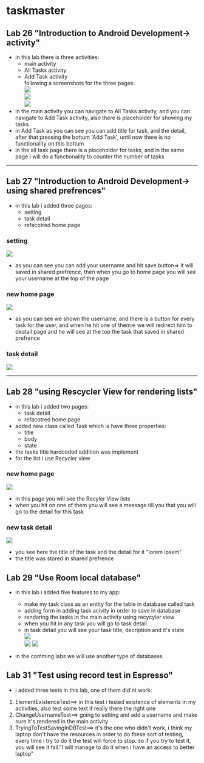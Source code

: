 # taskmaster
## Lab 26 "Introduction to Android Development-> activity"
- in this lab there is three activities:
   - main activity
   - All Tasks activity
   - Add Task activity   
following a screenshots for the three pages:   
![](screenshots/26a.png)   
![](screenshots/26b.png)   
![](screenshots/26c.png)   
- in the main activity you can navigate to All Tasks activity, and you can navigate to Add Task activity, also there is placeholder for showing my tasks
- in Add Task as you can see you can add title for task, and the detail, after that pressing the bottum 'Add Task', until now there is no functionality on this bottum
- in the all task page there is a placeholder for tasks, and in the same page i will do a functionality to counter the number of tasks   
***
## Lab 27 "Introduction to Android Development-> using shared prefrences"
- in this lab i added three pages:
   - setting
   - task detail
   - refacotred home page
### setting
![](screenshots/27Settin.jpeg)   
- as you can see you can add your username and hit save button=> it will saved in shared prefrence, then when you go to home page you will see your username at the top of the page
### new home page
![](screenshots/27TaskMaster.jpeg)   
- as you can see we shown the username, and there is a button for every task for the user, and when he hit one of them=> we will redirect him to deatail page and he will see at the top the task that saved in shared prefrence   
### task detail   
![](screenshots/27TaskDetail.jpeg)   
***
## Lab 28 "using Rescycler View for rendering lists"
- in this lab i added two pages:
   - task detail
   - refacotred home page
- added new class called Task which is have three properties:
   - title
   - body
   - state
- the tasks title hardcoded addition was implement
- for the list i use Recycler view
### new home page
![](screenshots/28homePage.png)   
- in this page you will see the Recyler View lists
- when you hit on one of them you will see a message till you that you will go to the detail for this task
### new task detail   
![](screenshots/28taskDetail.png)   
- you see here the title of the task and the detail for it "lorem ipsem"
- the title was stored in shared prefrence
## Lab 29 "Use Room local database"
- in this lab i added five features to my app:
   - make my task class as an entity for the table in database called task
   - adding form in adding task acivity in order to save in database
   - rendering the tasks in the main activity using recycyler view
   - when you hit in any task you will go to task detail
   - in task detail you will see your task title, decription and it's state    
![](screenshots/29AddActivity.png)   
![](screenshots/29MainActivity.png) 
![](screenshots/29TaskDetail.png) 

- in the comming labs we will use another type of databases
## Lab 31 "Test using record test in Espresso"
- i added three tests in this lab, one of them did'nt  work:
1. ElementExistenceTest==> in this test i tested existence of elements in my activities, also test some text if really there the right one
1. ChangeUsernameTest==> going to setting and add a username and make sure it's rendered in the main activity
1. TryingToTestSavingInDBTest==> it's the one who didn't work, i think my laptop don't have the resources in order to do these sort of testing, every time i try to do it the test will force to stop. so if you try to test it, you will see it fail."I will manage to do it when i have an access to better laptop"

